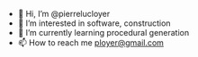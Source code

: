 - 👋 Hi, I’m @pierrelucloyer
- 👀 I’m interested in software, construction
- 🌱 I’m currently learning procedural generation
- 📫 How to reach me ployer@gmail.com

<!---
plloyer/plloyer is a ✨ special ✨ repository because its `README.md` (this file) appears on your GitHub profile.
You can click the Preview link to take a look at your changes.
--->
